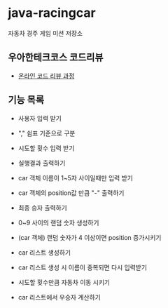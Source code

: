 # java-racingcar
자동차 경주 게임 미션 저장소

## 우아한테크코스 코드리뷰
* [온라인 코드 리뷰 과정](https://github.com/woowacourse/woowacourse-docs/blob/master/maincourse/README.md)

## 기능 목록
* 사용자 입력 받기
* "," 쉼표 기준으로 구분
* 시도할 횟수 입력 받기
* 실행결과 출력하기
* car 객체 이름이 1~5자 사이일때만 입력 받기
* car 객체의 position값 만큼 "-" 출력하기
* 최종 승자 출력하기
* 0~9 사이의 랜덤 숫자 생성하기
* (car 객체) 랜덤 숫자가 4 이상이면 position 증가시키기

* car 리스트 생성하기
* car 리스트 생성 시 이름이 중복되면 다시 입력받기
* 시도할 횟수만큼 자동차 이동 시키기
* car 리스트에서 우승자 계산하기